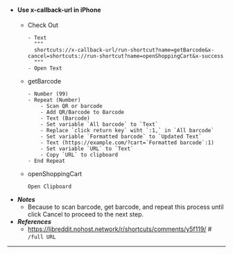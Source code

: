 - #### Use x-callback-url in iPhone
    - Check Out
      ```
      - Text
        """
        shortcuts://x-callback-url/run-shortcut?name=getBarcode&x-cancel=shortcuts://run-shortcut?name=openShoppingCart&x-success
        """
      - Open Text
      ```
    - getBarcode 
      ```
      - Number (99)
      - Repeat (Number)
          - Scan QR or barcode
          - Add QR/Barcode to Barcode
          - Text (Barcode)
          - Set variable `All barcode` to `Text`
          - Replace `click return key` wiht `:1,` in `All barcode`
          - Set variable `Formatted barcode` to `Updated Text`
          - Text (https://example.com/?cart=`Formatted barcode`:1)
          - Set variable `URL` to `Text`
          - Copy `URL` to clipboard
      - End Repeat
      ```
    - openShoppingCart
      ```
      Open Clipboard
      ```
- ***Notes***
    - Because to scan barcode, get barcode, and repeat this process until click Cancel to proceed to the next step.
- ***References***
    - https://libreddit.nohost.network/r/shortcuts/comments/y5f119/ # `/full URL`
- ---

